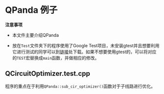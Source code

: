 # QPanda 例子

**注意事项**

+ 本文件主要介绍QPanda

+ 放在`Test`文件夹下的程序使用了Google Test项目，未安装gtest并且想要利用它进行测试的同学可以到[链接](https://blog.csdn.net/csm201314/article/details/75136605)处下载。如果不想要使用gtest的，可以将对应的`TEST`宏替换成`main`函数，并做相应的修改。

## QCircuitOptimizer.test.cpp

程序的重点在于利用`QPanda::sub_cir_optimizer()`函数对于子线路进行优化。


